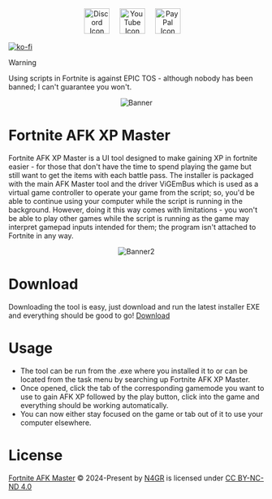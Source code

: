 <div align="center">
  <a href="https://n4gr.uk/discord"><img src="https://icons.iconarchive.com/icons/papirus-team/papirus-apps/512/discord-icon.png" height="50" alt="Discord Icon"></a>
  <img width="12"></img>
  <a href="https://n4gr.uk/youtube"><img src="https://icons.iconarchive.com/icons/bokehlicia/captiva/128/web-google-youtube-icon.png" height="50" alt="YouTube Icon"></a>
  <img width="12"></img>
  <a href="https://n4gr.uk/paypal"><img src="https://upload.wikimedia.org/wikipedia/commons/b/b7/PayPal_Logo_Icon_2014.svg" height="50" alt="PayPal Icon"></a>
  <img width="12"></img>
</div>

[![ko-fi](https://ko-fi.com/img/githubbutton_sm.svg)](https://n4gr.uk/ko-fi)

> [!WARNING]
> Using scripts in Fortnite is against EPIC TOS - although nobody has been banned; I can't guarantee you won't.

<div align = "center"><img src = "https://github.com/N4GR/Fortnite-AFK-XP-Master/blob/main/.github/assets/main_page.png?raw=true" alt = "Banner"></div>

# Fortnite AFK XP Master
Fortnite AFK XP Master is a UI tool designed to make gaining XP in fortnite easier - for those that don't have the time to spend playing the game but still want to get the items with each battle pass. The installer is packaged with the main AFK Master tool and the driver ViGEmBus which is used as a virtual game controller to operate your game from the script; so, you'd be able to continue using your computer while the script is running in the background. However, doing it this way comes with limitations - you won't be able to play other games while the script is running as the game may interpret gamepad inputs intended for them; the program isn't attached to Fortnite in any way.

<div align = "center"><img src = "https://i.imgur.com/ewjEB3L.png" alt = Banner2></div>

# Download
Downloading the tool is easy, just download and run the latest installer EXE and everything should be good to go! [Download](https://github.com/N4GR/Fortnite-AFK-XP-Master/releases/latest)

# Usage
- The tool can be run from the .exe where you installed it to or can be located from the task menu by searching up Fortnite AFK XP Master.
- Once opened, click the tab of the corresponding gamemode you want to use to gain AFK XP followed by the play button, click into the game and everything should be working automatically.
- You can now either stay focused on the game or tab out of it to use your computer elsewhere.

# License
[Fortnite AFK Master](https://github.com/N4GR/Fortnite-AFK-XP-Master) © 2024-Present by [N4GR](https://github.com/N4GR) is licensed under [CC BY-NC-ND 4.0](https://creativecommons.org/licenses/by-nc-nd/4.0)
